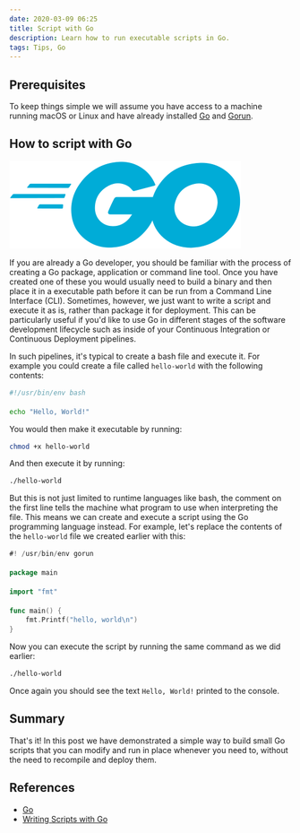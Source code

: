```yaml
---
date: 2020-03-09 06:25
title: Script with Go
description: Learn how to run executable scripts in Go.
tags: Tips, Go
---
```


## Prerequisites
To keep things simple we will assume you have access to a machine running macOS or Linux and have already installed [Go](https://golang.org/) and [Gorun](https://github.com/erning/gorun).

## How to script with Go

![Go logo](/images/posts/go-logo.svg)

If you are already a Go developer, you should be familiar with the process of creating a Go package, application or command line tool. Once you have created one of these you would usually need to build a binary and then place it in a executable path before it can be run from a Command Line Interface (CLI). Sometimes, however, we just want to write a script and execute it as is, rather than package it for deployment. This can be particularly useful if you'd like to use Go in different stages of the software development lifecycle such as inside of your Continuous Integration or Continuous Deployment pipelines.

In such pipelines, it's typical to create a bash file and execute it. For example you could create a file called `hello-world` with the following contents:
```bash
#!/usr/bin/env bash

echo "Hello, World!"
```
You would then make it executable by running:
```bash
chmod +x hello-world
```
And then execute it by running:
```bash
./hello-world
```
But this is not just limited to runtime languages like bash, the comment on the first line tells the machine what program to use when interpreting the file. This means we can create and execute a script using the Go programming language instead. For example, let's replace the contents of the `hello-world` file we created earlier with this:
```go
#! /usr/bin/env gorun

package main

import "fmt"

func main() {
	fmt.Printf("hello, world\n")
}
```
Now you can execute the script by running the same command as we did earlier:
```bash
./hello-world
```
Once again you should see the text `Hello, World!` printed to the console.

## Summary
That's it! In this post we have demonstrated a simple way to build small Go scripts that you can modify and run in place whenever you need to, without the need to recompile and deploy them.

## References
- [Go][1]
- [Writing Scripts with Go][2]

[1]: https://golang.org/ "golang.org"
[2]: https://gist.github.com/posener/73ffd326d88483df6b1cb66e8ed1e0bd "Story: Writing Scripts with Go"